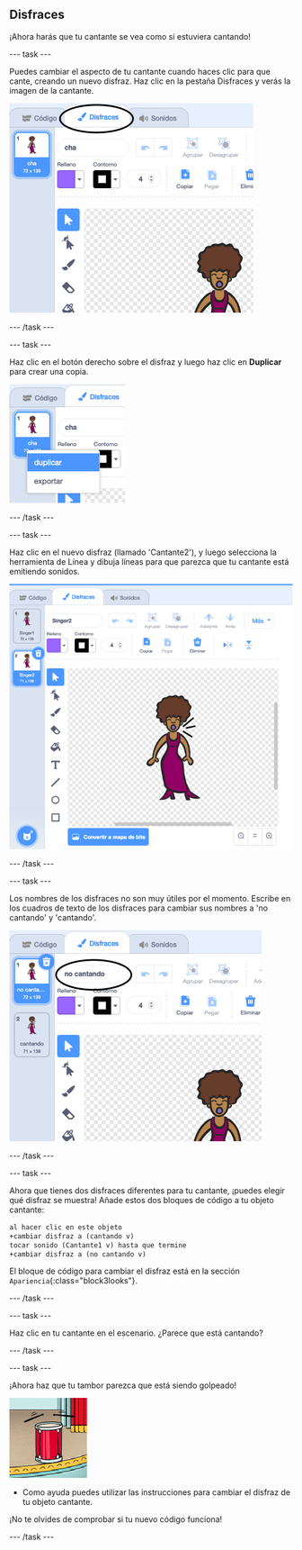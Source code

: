 ## Disfraces

¡Ahora harás que tu cantante se vea como si estuviera cantando!

--- task ---

Puedes cambiar el aspecto de tu cantante cuando haces clic para que cante, creando un nuevo disfraz. Haz clic en la pestaña Disfraces y verás la imagen de la cantante.

![captura de pantalla](images/band-singer-costume-annotated.png)

--- /task ---

--- task ---

Haz clic en el botón derecho sobre el disfraz y luego haz clic en **Duplicar** para crear una copia.

![captura de pantalla](images/band-singer-duplicate.png)

--- /task ---

--- task ---

Haz clic en el nuevo disfraz (llamado 'Cantante2'), y luego selecciona la herramienta de Línea y dibuja líneas para que parezca que tu cantante está emitiendo sonidos.

![captura de pantalla](images/band-singer-click.png)

--- /task ---

--- task ---

Los nombres de los disfraces no son muy útiles por el momento. Escribe en los cuadros de texto de los disfraces para cambiar sus nombres a 'no cantando' y 'cantando'.

![captura de pantalla](images/band-singer-name-annotated.png)

--- /task ---

--- task ---

Ahora que tienes dos disfraces diferentes para tu cantante, ¡puedes elegir qué disfraz se muestra! Añade estos dos bloques de código a tu objeto cantante:

```blocks3
al hacer clic en este objeto
+cambiar disfraz a (cantando v)
tocar sonido (Cantante1 v) hasta que termine
+cambiar disfraz a (no cantando v)
```

El bloque de código para cambiar el disfraz está en la sección `Apariencia`{:class="block3looks"}.

--- /task ---

--- task ---

Haz clic en tu cantante en el escenario. ¿Parece que está cantando?

--- /task ---

--- task ---

¡Ahora haz que tu tambor parezca que está siendo golpeado!

![captura de pantalla](images/band-drum-final.png)

- Como ayuda puedes utilizar las instrucciones para cambiar el disfraz de tu objeto cantante.

¡No te olvides de comprobar si tu nuevo código funciona!

--- /task ---